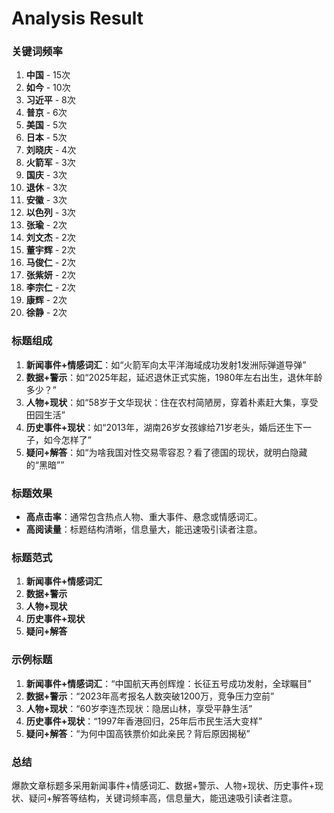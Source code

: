 # Analysis Result

### 关键词频率
1. **中国** - 15次
2. **如今** - 10次
3. **习近平** - 8次
4. **普京** - 6次
5. **美国** - 5次
6. **日本** - 5次
7. **刘晓庆** - 4次
8. **火箭军** - 3次
9. **国庆** - 3次
10. **退休** - 3次
11. **安徽** - 3次
12. **以色列** - 3次
13. **张瑜** - 2次
14. **刘文杰** - 2次
15. **董宇辉** - 2次
16. **马俊仁** - 2次
17. **张紫妍** - 2次
18. **李宗仁** - 2次
19. **康辉** - 2次
20. **徐静** - 2次

### 标题组成
1. **新闻事件+情感词汇**：如“火箭军向太平洋海域成功发射1发洲际弹道导弹”
2. **数据+警示**：如“2025年起，延迟退休正式实施，1980年左右出生，退休年龄多少？”
3. **人物+现状**：如“58岁于文华现状：住在农村简陋房，穿着朴素赶大集，享受田园生活”
4. **历史事件+现状**：如“2013年，湖南26岁女孩嫁给71岁老头，婚后还生下一子，如今怎样了”
5. **疑问+解答**：如“为啥我国对性交易零容忍？看了德国的现状，就明白隐藏的“黑暗””

### 标题效果
- **高点击率**：通常包含热点人物、重大事件、悬念或情感词汇。
- **高阅读量**：标题结构清晰，信息量大，能迅速吸引读者注意。

### 标题范式
1. **新闻事件+情感词汇**
2. **数据+警示**
3. **人物+现状**
4. **历史事件+现状**
5. **疑问+解答**

### 示例标题
1. **新闻事件+情感词汇**：“中国航天再创辉煌：长征五号成功发射，全球瞩目”
2. **数据+警示**：“2023年高考报名人数突破1200万，竞争压力空前”
3. **人物+现状**：“60岁李连杰现状：隐居山林，享受平静生活”
4. **历史事件+现状**：“1997年香港回归，25年后市民生活大变样”
5. **疑问+解答**：“为何中国高铁票价如此亲民？背后原因揭秘”

### 总结
爆款文章标题多采用新闻事件+情感词汇、数据+警示、人物+现状、历史事件+现状、疑问+解答等结构，关键词频率高，信息量大，能迅速吸引读者注意。
